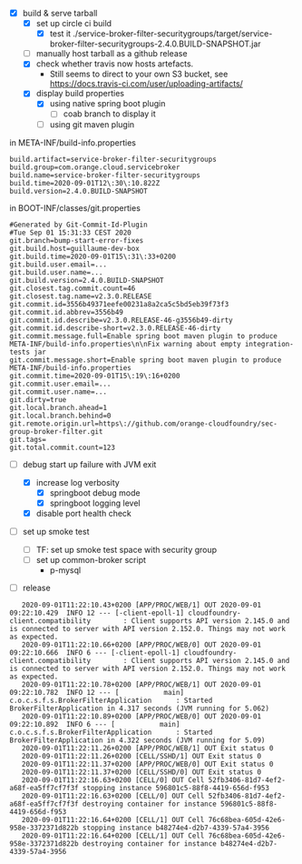 * [x] build & serve tarball
  * [x] set up circle ci build
     * [x] test it ./service-broker-filter-securitygroups/target/service-broker-filter-securitygroups-2.4.0.BUILD-SNAPSHOT.jar
  * [ ] manually host tarball as a github release
  * [x] check whether travis now hosts artefacts. 
     * Still seems to direct to your own S3 bucket, see https://docs.travis-ci.com/user/uploading-artifacts/
  * [x] display build properties 
     * [x] using native spring boot plugin
        * [ ] coab branch to display it
     * [ ] using git maven plugin
     
in META-INF/build-info.properties
     
```properties
build.artifact=service-broker-filter-securitygroups
build.group=com.orange.cloud.servicebroker
build.name=service-broker-filter-securitygroups
build.time=2020-09-01T12\:30\:10.822Z
build.version=2.4.0.BUILD-SNAPSHOT
```

in BOOT-INF/classes/git.properties
```properties
#Generated by Git-Commit-Id-Plugin
#Tue Sep 01 15:31:33 CEST 2020
git.branch=bump-start-error-fixes
git.build.host=guillaume-dev-box
git.build.time=2020-09-01T15\:31\:33+0200
git.build.user.email=...
git.build.user.name=...
git.build.version=2.4.0.BUILD-SNAPSHOT
git.closest.tag.commit.count=46
git.closest.tag.name=v2.3.0.RELEASE
git.commit.id=3556b49371eefe00231a8a2ca5c5bd5eb39f73f3
git.commit.id.abbrev=3556b49
git.commit.id.describe=v2.3.0.RELEASE-46-g3556b49-dirty
git.commit.id.describe-short=v2.3.0.RELEASE-46-dirty
git.commit.message.full=Enable spring boot maven plugin to produce META-INF/build-info.properties\n\nFix warning about empty integration-tests jar
git.commit.message.short=Enable spring boot maven plugin to produce META-INF/build-info.properties
git.commit.time=2020-09-01T15\:19\:16+0200
git.commit.user.email=...
git.commit.user.name=...
git.dirty=true
git.local.branch.ahead=1
git.local.branch.behind=0
git.remote.origin.url=https\://github.com/orange-cloudfoundry/sec-group-broker-filter.git
git.tags=
git.total.commit.count=123

```

  * [ ] debug start up failure with JVM exit
     * [x] increase log verbosity
        * [x] springboot debug mode
        * [x] springboot logging level
     * [x] disable port health check 
* [ ] set up smoke test
    * [ ] TF: set up smoke test space with security group
    * [ ] set up common-broker script
        * p-mysql
* [ ] release



```
   2020-09-01T11:22:10.43+0200 [APP/PROC/WEB/1] OUT 2020-09-01 09:22:10.429  INFO 12 --- [-client-epoll-1] cloudfoundry-client.compatibility        : Client supports API version 2.145.0 and is connected to server with API version 2.152.0. Things may not work as expected.
   2020-09-01T11:22:10.66+0200 [APP/PROC/WEB/0] OUT 2020-09-01 09:22:10.666  INFO 6 --- [-client-epoll-1] cloudfoundry-client.compatibility        : Client supports API version 2.145.0 and is connected to server with API version 2.152.0. Things may not work as expected.
   2020-09-01T11:22:10.78+0200 [APP/PROC/WEB/1] OUT 2020-09-01 09:22:10.782  INFO 12 --- [           main] c.o.c.s.f.s.BrokerFilterApplication      : Started BrokerFilterApplication in 4.317 seconds (JVM running for 5.062)
   2020-09-01T11:22:10.89+0200 [APP/PROC/WEB/0] OUT 2020-09-01 09:22:10.892  INFO 6 --- [           main] c.o.c.s.f.s.BrokerFilterApplication      : Started BrokerFilterApplication in 4.322 seconds (JVM running for 5.09)
   2020-09-01T11:22:11.26+0200 [APP/PROC/WEB/1] OUT Exit status 0
   2020-09-01T11:22:11.26+0200 [CELL/SSHD/1] OUT Exit status 0
   2020-09-01T11:22:11.37+0200 [APP/PROC/WEB/0] OUT Exit status 0
   2020-09-01T11:22:11.37+0200 [CELL/SSHD/0] OUT Exit status 0
   2020-09-01T11:22:16.63+0200 [CELL/0] OUT Cell 52fb3406-81d7-4ef2-a68f-ea5ff7cf7f3f stopping instance 596801c5-88f8-4419-656d-f953
   2020-09-01T11:22:16.63+0200 [CELL/0] OUT Cell 52fb3406-81d7-4ef2-a68f-ea5ff7cf7f3f destroying container for instance 596801c5-88f8-4419-656d-f953
   2020-09-01T11:22:16.64+0200 [CELL/1] OUT Cell 76c68bea-605d-42e6-958e-3372371d822b stopping instance b48274e4-d2b7-4339-57a4-3956
   2020-09-01T11:22:16.64+0200 [CELL/1] OUT Cell 76c68bea-605d-42e6-958e-3372371d822b destroying container for instance b48274e4-d2b7-4339-57a4-3956
```